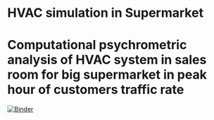 # HVAC simulation in Supermarket
# Computational psychrometric analysis of HVAC system in sales room for big supermarket in peak hour of customers traffic rate 
[![Binder](https://mybinder.org/badge_logo.svg)](https://mybinder.org/v2/gh/BarbaraZHAW/Supermarket/HEAD)
